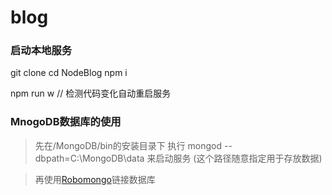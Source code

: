 # blog

### 启动本地服务
git clone 
cd NodeBlog
npm i

npm run w   // 检测代码变化自动重启服务

### MnogoDB数据库的使用
> 先在/MongoDB/bin的安装目录下  执行 
mongod --dbpath=C:\\MongoDB\\data   来启动服务 (这个路径随意指定用于存放数据)  

> 再使用[Robomongo](https://robomongo.org/download)链接数据库